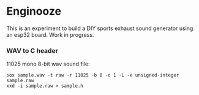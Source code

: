# Enginooze

This is an experiment to build a DIY sports exhaust sound generator using an esp32 board. Work in progress.

### WAV to C header
11025 mono 8-bit wav sound file:

```
sox sample.wav -t raw -r 11025 -b 8 -c 1 -L -e unsigned-integer sample.raw
xxd -i sample.raw > sample.h
```